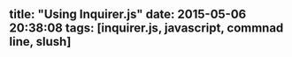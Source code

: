 title: "Using Inquirer.js"
date: 2015-05-06 20:38:08
tags: [inquirer.js, javascript, commnad line, slush]
---

